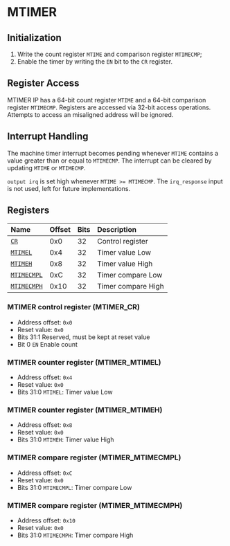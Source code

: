 

# MTIMER

## Initialization

1. Write the count register `MTIME` and comparison register `MTIMECMP`;
2. Enable the timer by writing the `EN` bit to the `CR` register.

## Register Access

MTIMER IP has a 64-bit count register `MTIME` and a 64-bit comparison register `MTIMECMP`. Registers are accessed via 32-bit access operations. Attempts to access an misaligned address will be ignored.

## Interrupt Handling

The machine timer interrupt becomes pending whenever `MTIME` contains a value greater than or equal to `MTIMECMP`. The interrupt can be cleared by updating `MTIME` or `MTIMECMP`.

`output irq` is set high whenever `MTIME >= MTIMECMP`. The `irq_response` input is not used, left for future implementations.


## Registers

| Name                       | Offset | Bits  | Description            |
|:---------------------------|:-------|------ |:-----------------------|
| [`CR`](#cr)                | 0x0    |    32 | Control register       |
| [`MTIMEL`](#mtimel)        | 0x4    |    32 | Timer value Low        |
| [`MTIMEH`](#mtimeh)        | 0x8    |    32 | Timer value High       |
| [`MTIMECMPL`](#mtimecmpl)  | 0xC    |    32 | Timer compare Low      |
| [`MTIMECMPH`](#mtimecmph)  | 0x10   |    32 | Timer compare High     |


### MTIMER control register (MTIMER_CR)

- Address offset: `0x0`
- Reset value: `0x0`
- Bits 31:1 Reserved, must be kept at reset value
- Bit 0 `EN` Enable count


### MTIMER counter register (MTIMER_MTIMEL)

- Address offset: `0x4`
- Reset value: `0x0`
- Bits 31:0 `MTIMEL`: Timer value Low


### MTIMER counter register (MTIMER_MTIMEH)

- Address offset: `0x8`
- Reset value: `0x0`
- Bits 31:0 `MTIMEH`: Timer value High


### MTIMER compare register (MTIMER_MTIMECMPL)

- Address offset: `0xC`
- Reset value: `0x0`
- Bits 31:0 `MTIMECMPL`: Timer compare Low


### MTIMER compare register (MTIMER_MTIMECMPH)

- Address offset: `0x10`
- Reset value: `0x0`
- Bits 31:0 `MTIMECMPH`: Timer compare High
